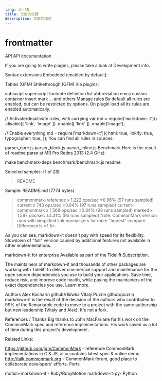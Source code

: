 ```yaml
---
lang: zh-CN
title: 页面的标题
description: 页面的描述
---
```


# frontmatter
API
API documentation

If you are going to write plugins, please take a look at Development info.

Syntax extensions
Embedded (enabled by default):

Tables (GFM)
Strikethrough (GFM)
Via plugins:

subscript
superscript
footnote
definition list
abbreviation
emoji
custom container
insert
mark
... and others
Manage rules
By default all rules are enabled, but can be restricted by options. On plugin load all its rules are enabled automatically.

// Activate/deactivate rules, with currying
var md = require('markdown-it')()
            .disable([ 'link', 'image' ])
            .enable([ 'link' ])
            .enable('image');

// Enable everything
md = require('markdown-it')({
  html: true,
  linkify: true,
  typographer: true,
});
You can find all rules in sources:

parser_core.js
parser_block.js
parser_inline.js
Benchmark
Here is the result of readme parse at MB Pro Retina 2013 (2.4 GHz):

make benchmark-deps
benchmark/benchmark.js readme

Selected samples: (1 of 28)
 > README

Sample: README.md (7774 bytes)
 > commonmark-reference x 1,222 ops/sec ±0.96% (97 runs sampled)
 > current x 743 ops/sec ±0.84% (97 runs sampled)
 > current-commonmark x 1,568 ops/sec ±0.84% (98 runs sampled)
 > marked x 1,587 ops/sec ±4.31% (93 runs sampled)
Note. CommonMark version runs with simplified link normalizers for more "honest" compare. Difference is ≈1.5×.

As you can see, markdown-it doesn't pay with speed for its flexibility. Slowdown of "full" version caused by additional features not available in other implementations.

markdown-it for enterprise
Available as part of the Tidelift Subscription.

The maintainers of markdown-it and thousands of other packages are working with Tidelift to deliver commercial support and maintenance for the open source dependencies you use to build your applications. Save time, reduce risk, and improve code health, while paying the maintainers of the exact dependencies you use. Learn more.

Authors
Alex Kocharin github/rlidwka
Vitaly Puzrin github/puzrin
markdown-it is the result of the decision of the authors who contributed to 99% of the Remarkable code to move to a project with the same authorship but new leadership (Vitaly and Alex). It's not a fork.

References / Thanks
Big thanks to John MacFarlane for his work on the CommonMark spec and reference implementations. His work saved us a lot of time during this project's development.

Related Links:

https://github.com/jgm/CommonMark - reference CommonMark implementations in C & JS, also contains latest spec & online demo.
http://talk.commonmark.org - CommonMark forum, good place to collaborate developers' efforts.
Ports

motion-markdown-it - Ruby/RubyMotion
markdown-it-py- Python